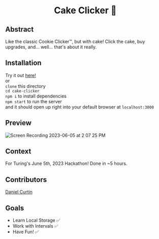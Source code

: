 <h1 align="center">Cake Clicker 🎂</h1>

## Abstract
Like the classic Cookie Clicker™️, but with cake! Click the cake, buy upgrades, and... well... that's about it really.

## Installation
Try it out [here!](https://cake-clicker.vercel.app/)<br>
or<br>
`clone` this directory<br>
`cd cake-clicker`<br>
`npm i` to install dependencies<br>
`npm start` to run the server<br>
and it should open up right into your default browser at `localhost:3000`

## Preview
![Screen Recording 2023-06-05 at 2 07 25 PM](https://github.com/danielcurtin/cake-clicker/assets/114776048/50a0003e-d674-4b5c-9996-523fddcd93d2)

## Context
For Turing's June 5th, 2023 Hackathon! Done in ~5 hours.

## Contributors
[Daniel Curtin](https://www.github.com/danielcurtin)

## Goals
- Learn Local Storage ✅
- Work with Intervals ✅
- Have Fun! ✅
